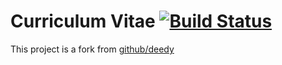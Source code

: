 # Curriculum Vitae [![Build Status](https://travis-ci.org/pedro2555/cv.svg?branch=en)](https://travis-ci.org/pedro2555/cv)

This project is a fork from [github/deedy](https://github.com/deedy/Deedy-Resume)
